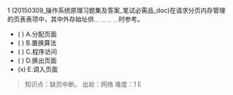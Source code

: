 1
(20150309_操作系统原理习题集及答案_笔试必需品_doc)在请求分页内存管理的页表表项中，其中外存始址供﹎﹎﹎﹎时参考。
- ( ) A.分配页面 
- ( ) B.置换算法 
- ( ) C.程序访问 
- ( ) D.换出页面 
- (x) E.调入页面

> 知识点：缺页中断。
> 出处：网络
> 难度：1
> E
